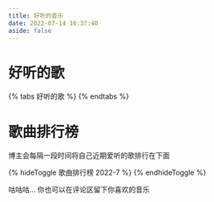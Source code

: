 ```yaml
---
title: 好听的音乐
date: 2022-07-14 16:37:40
aside: false
---
```

# 好听的歌

{% tabs 好听的歌 %}
{% endtabs %}

# 歌曲排行榜

博主会每隔一段时间将自己近期爱听的歌排行在下面

{% hideToggle 歌曲排行榜 2022-7 %}
{% endhideToggle %}

咕咕咕...
你也可以在评论区留下你喜欢的音乐
